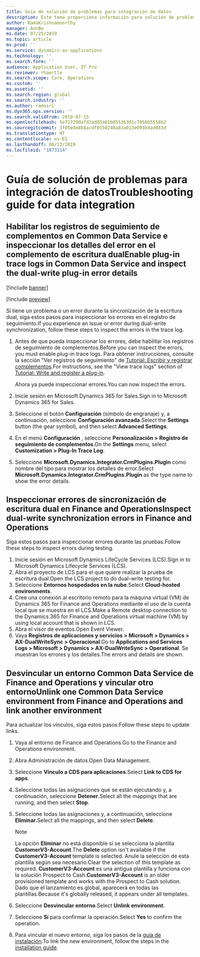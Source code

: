 ```yaml
---
title: Guía de solución de problemas para integración de datos
description: Este tema proporciona información para solución de problemas de integración de datos entre Microsoft Dynamics 365 for Finance and Operations y Common Data Service.
author: RamaKrishnamoorthy
manager: AnnBe
ms.date: 07/25/2019
ms.topic: article
ms.prod: ''
ms.service: dynamics-ax-applications
ms.technology: ''
ms.search.form: ''
audience: Application User, IT Pro
ms.reviewer: rhaertle
ms.search.scope: Core, Operations
ms.custom: ''
ms.assetid: ''
ms.search.region: global
ms.search.industry: ''
ms.author: ramasri
ms.dyn365.ops.version: ''
ms.search.validFrom: 2019-07-15
ms.openlocfilehash: 5e71729dafd2ad85a01b055363d1c7056b5558b2
ms.sourcegitcommit: 3f05ede8b8acdf0550240a83a013e093b4ad043d
ms.translationtype: HT
ms.contentlocale: es-ES
ms.lasthandoff: 08/13/2019
ms.locfileid: "1873114"
---
```

# <a name="troubleshooting-guide-for-data-integration"></a><span data-ttu-id="8c16f-103">Guía de solución de problemas para integración de datos</span><span class="sxs-lookup"><span data-stu-id="8c16f-103">Troubleshooting guide for data integration</span></span>

## <a name="enable-plug-in-trace-logs-in-common-data-service-and-inspect-the-dual-write-plug-in-error-details"></a><span data-ttu-id="8c16f-104">Habilitar los registros de seguimiento de complementos en Common Data Service e inspeccionar los detalles del error en el complemento de escritura dual</span><span class="sxs-lookup"><span data-stu-id="8c16f-104">Enable plug-in trace logs in Common Data Service and inspect the dual-write plug-in error details</span></span>

[!include [banner](../includes/banner.md)]

[!include [preview](../includes/preview-banner.md)]

<span data-ttu-id="8c16f-105">Si tiene un problema o un error durante la sincronización de la escritura dual, siga estos pasos para inspeccionar los errores en el registro de seguimiento.</span><span class="sxs-lookup"><span data-stu-id="8c16f-105">If you experience an issue or error during dual-write synchronization, follow these steps to inspect the errors in the trace log.</span></span>

1. <span data-ttu-id="8c16f-106">Antes de que pueda inspeccionar los errores, debe habilitar los registros de seguimiento de complementos.</span><span class="sxs-lookup"><span data-stu-id="8c16f-106">Before you can inspect the errors, you must enable plug-in trace logs.</span></span> <span data-ttu-id="8c16f-107">Para obtener instrucciones, consulte la sección "Ver registros de seguimiento" de [Tutorial: Escribir y registrar complementos](https://docs.microsoft.com/powerapps/developer/common-data-service/tutorial-write-plug-in#view-trace-logs).</span><span class="sxs-lookup"><span data-stu-id="8c16f-107">For instructions, see the "View trace logs" section of [Tutorial: Write and register a plug-in](https://docs.microsoft.com/powerapps/developer/common-data-service/tutorial-write-plug-in#view-trace-logs).</span></span>

    <span data-ttu-id="8c16f-108">Ahora ya puede inspeccionar errores.</span><span class="sxs-lookup"><span data-stu-id="8c16f-108">You can now inspect the errors.</span></span>

2. <span data-ttu-id="8c16f-109">Inicie sesión en Microsoft Dynamics 365 for Sales.</span><span class="sxs-lookup"><span data-stu-id="8c16f-109">Sign in to Microsoft Dynamics 365 for Sales.</span></span>
3. <span data-ttu-id="8c16f-110">Seleccione el botón **Configuración** (símbolo de engranaje) y, a continuación, seleccione **Configuración avanzada**.</span><span class="sxs-lookup"><span data-stu-id="8c16f-110">Select the **Settings** button (the gear symbol), and then select **Advanced Settings**.</span></span>
4. <span data-ttu-id="8c16f-111">En el menú **Configuración** , seleccione **Personalización \> Registro de seguimiento de complementos**.</span><span class="sxs-lookup"><span data-stu-id="8c16f-111">On the **Settings** menu, select **Customization \> Plug-In Trace Log**.</span></span>
5. <span data-ttu-id="8c16f-112">Seleccione **Microsoft.Dynamics.Integrator.CrmPlugins.Plugin** como nombre del tipo para mostrar los detalles de error.</span><span class="sxs-lookup"><span data-stu-id="8c16f-112">Select **Microsoft.Dynamics.Integrator.CrmPlugins.Plugin** as the type name to show the error details.</span></span>

## <a name="inspect-dual-write-synchronization-errors-in-finance-and-operations"></a><span data-ttu-id="8c16f-113">Inspeccionar errores de sincronización de escritura dual en Finance and Operations</span><span class="sxs-lookup"><span data-stu-id="8c16f-113">Inspect dual-write synchronization errors in Finance and Operations</span></span>

<span data-ttu-id="8c16f-114">Siga estos pasos para inspeccionar errores durante las pruebas.</span><span class="sxs-lookup"><span data-stu-id="8c16f-114">Follow these steps to inspect errors during testing.</span></span>

1. <span data-ttu-id="8c16f-115">Inicie sesión en Microsoft Dynamics LifeCycle Services (LCS).</span><span class="sxs-lookup"><span data-stu-id="8c16f-115">Sign in to Microsoft Dynamics Lifecycle Services (LCS).</span></span>
2. <span data-ttu-id="8c16f-116">Abra el proyecto de LCS para el que quiere realizar la prueba de escritura dual.</span><span class="sxs-lookup"><span data-stu-id="8c16f-116">Open the LCS project to do dual-write testing for.</span></span>
3. <span data-ttu-id="8c16f-117">Seleccione **Entornos hospedados en la nube**.</span><span class="sxs-lookup"><span data-stu-id="8c16f-117">Select **Cloud-hosted environments**.</span></span>
4. <span data-ttu-id="8c16f-118">Cree una conexión al escritorio remoto para la máquina virtual (VM) de Dynamics 365 for Finance and Operations mediante el uso de la cuenta local que se muestra en el LCS.</span><span class="sxs-lookup"><span data-stu-id="8c16f-118">Make a Remote desktop connection to the Dynamics 365 for Finance and Operations virtual machine (VM) by using local account that is shown in LCS.</span></span>
5. <span data-ttu-id="8c16f-119">Abra el visor de eventos.</span><span class="sxs-lookup"><span data-stu-id="8c16f-119">Open Event Viewer.</span></span> 
6. <span data-ttu-id="8c16f-120">Vaya **Registros de aplicaciones y servicios \> Microsoft \> Dynamics \> AX-DualWriteSync \> Operacional**.</span><span class="sxs-lookup"><span data-stu-id="8c16f-120">Go to **Applications and Services Logs \> Microsoft \> Dynamics \> AX-DualWriteSync \> Operational**.</span></span> <span data-ttu-id="8c16f-121">Se muestran los errores y los detalles.</span><span class="sxs-lookup"><span data-stu-id="8c16f-121">The errors and details are shown.</span></span>

## <a name="unlink-one-common-data-service-environment-from-finance-and-operations-and-link-another-environment"></a><span data-ttu-id="8c16f-122">Desvincular un entorno Common Data Service de Finance and Operations y vincular otro entorno</span><span class="sxs-lookup"><span data-stu-id="8c16f-122">Unlink one Common Data Service environment from Finance and Operations and link another environment</span></span>

<span data-ttu-id="8c16f-123">Para actualizar los vínculos, siga estos pasos:</span><span class="sxs-lookup"><span data-stu-id="8c16f-123">Follow these steps to update links.</span></span>

1. <span data-ttu-id="8c16f-124">Vaya al entorno de Finance and Operations.</span><span class="sxs-lookup"><span data-stu-id="8c16f-124">Go to the Finance and Operations environment.</span></span>
2. <span data-ttu-id="8c16f-125">Abra Administración de datos.</span><span class="sxs-lookup"><span data-stu-id="8c16f-125">Open Data Management.</span></span>
3. <span data-ttu-id="8c16f-126">Seleccione **Vínculo a CDS para aplicaciones**.</span><span class="sxs-lookup"><span data-stu-id="8c16f-126">Select **Link to CDS for apps**.</span></span>
4. <span data-ttu-id="8c16f-127">Seleccione todas las asignaciones que se están ejecutando y, a continuación, seleccione **Detener**.</span><span class="sxs-lookup"><span data-stu-id="8c16f-127">Select all the mappings that are running, and then select **Stop**.</span></span>
5. <span data-ttu-id="8c16f-128">Seleccione todas las asignaciones y, a continuación, seleccione **Eliminar**.</span><span class="sxs-lookup"><span data-stu-id="8c16f-128">Select all the mappings, and then select **Delete**.</span></span>

    > [!NOTE]
    > <span data-ttu-id="8c16f-129">La opción **Eliminar** no está disponible si se selecciona la plantilla **CustomerV3-Account**.</span><span class="sxs-lookup"><span data-stu-id="8c16f-129">The **Delete** option isn't available if the **CustomerV3-Account** template is selected.</span></span> <span data-ttu-id="8c16f-130">Anule la selección de esta plantilla según sea necesario.</span><span class="sxs-lookup"><span data-stu-id="8c16f-130">Clear the selection of this template as required.</span></span> <span data-ttu-id="8c16f-131">**CustomerV3-Account** es una antigua plantilla y funciona con la solución Prospect to Cash.</span><span class="sxs-lookup"><span data-stu-id="8c16f-131">**CustomerV3-Account** is an older provisioned template and works with the Prospect to Cash solution.</span></span> <span data-ttu-id="8c16f-132">Dado que el lanzamiento es global, aparecerá en todas las plantillas.</span><span class="sxs-lookup"><span data-stu-id="8c16f-132">Because it's globally released, it appears under all templates.</span></span>

6. <span data-ttu-id="8c16f-133">Seleccione **Desvincular entorno**.</span><span class="sxs-lookup"><span data-stu-id="8c16f-133">Select **Unlink environment**.</span></span>
7. <span data-ttu-id="8c16f-134">Seleccione **Sí** para confirmar la operación.</span><span class="sxs-lookup"><span data-stu-id="8c16f-134">Select **Yes** to confirm the operation.</span></span>
8. <span data-ttu-id="8c16f-135">Para vincular el nuevo entorno, siga los pasos de la [guía de instalación](https://aka.ms/dualwrite-docs).</span><span class="sxs-lookup"><span data-stu-id="8c16f-135">To link the new environment, follow the steps in the [installation guide](https://aka.ms/dualwrite-docs).</span></span>
